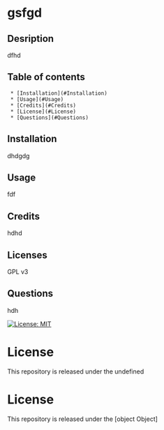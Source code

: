 # gsfgd

      
  ## Desription 
 dfhd
  ## Table of contents
     * [Installation](#Installation)
     * [Usage](#Usage)
     * [Credits](#Credits)
     * [License](#License)
     * [Questions](#Questions)
  ## Installation 
 dhdgdg
  ## Usage 
 fdf
  ## Credits 
 hdhd
  ## Licenses 
 GPL v3
  ## Questions
 hdh

[![License: MIT](https://img.shields.io/badge/License-MIT-yellow.svg)](https://opensource.org/licenses/MIT)
# License
 This repository is released under the undefined
# License
 This repository is released under the [object Object]
